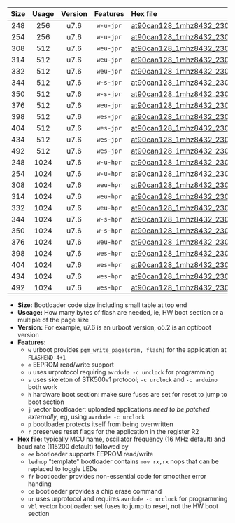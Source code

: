 |Size|Usage|Version|Features|Hex file|
|:-:|:-:|:-:|:-:|:--|
|248|256|u7.6|`w-u-jpr`|[at90can128_1mhz8432_230400bps_ur_vbl.hex](https://raw.githubusercontent.com/stefanrueger/urboot/main/bootloaders/at90can128/fcpu_1mhz8432/230400_bps/at90can128_1mhz8432_230400bps_ur_vbl.hex)|
|254|256|u7.6|`w-u-jpr`|[at90can128_1mhz8432_230400bps_lednop_ur_vbl.hex](https://raw.githubusercontent.com/stefanrueger/urboot/main/bootloaders/at90can128/fcpu_1mhz8432/230400_bps/at90can128_1mhz8432_230400bps_lednop_ur_vbl.hex)|
|308|512|u7.6|`weu-jpr`|[at90can128_1mhz8432_230400bps_ee_ur_vbl.hex](https://raw.githubusercontent.com/stefanrueger/urboot/main/bootloaders/at90can128/fcpu_1mhz8432/230400_bps/at90can128_1mhz8432_230400bps_ee_ur_vbl.hex)|
|314|512|u7.6|`weu-jpr`|[at90can128_1mhz8432_230400bps_ee_lednop_ur_vbl.hex](https://raw.githubusercontent.com/stefanrueger/urboot/main/bootloaders/at90can128/fcpu_1mhz8432/230400_bps/at90can128_1mhz8432_230400bps_ee_lednop_ur_vbl.hex)|
|332|512|u7.6|`weu-jpr`|[at90can128_1mhz8432_230400bps_ee_lednop_fr_ur_vbl.hex](https://raw.githubusercontent.com/stefanrueger/urboot/main/bootloaders/at90can128/fcpu_1mhz8432/230400_bps/at90can128_1mhz8432_230400bps_ee_lednop_fr_ur_vbl.hex)|
|344|512|u7.6|`w-s-jpr`|[at90can128_1mhz8432_230400bps_vbl.hex](https://raw.githubusercontent.com/stefanrueger/urboot/main/bootloaders/at90can128/fcpu_1mhz8432/230400_bps/at90can128_1mhz8432_230400bps_vbl.hex)|
|350|512|u7.6|`w-s-jpr`|[at90can128_1mhz8432_230400bps_lednop_vbl.hex](https://raw.githubusercontent.com/stefanrueger/urboot/main/bootloaders/at90can128/fcpu_1mhz8432/230400_bps/at90can128_1mhz8432_230400bps_lednop_vbl.hex)|
|376|512|u7.6|`weu-jpr`|[at90can128_1mhz8432_230400bps_ee_lednop_fr_ce_ur_vbl.hex](https://raw.githubusercontent.com/stefanrueger/urboot/main/bootloaders/at90can128/fcpu_1mhz8432/230400_bps/at90can128_1mhz8432_230400bps_ee_lednop_fr_ce_ur_vbl.hex)|
|398|512|u7.6|`wes-jpr`|[at90can128_1mhz8432_230400bps_ee_vbl.hex](https://raw.githubusercontent.com/stefanrueger/urboot/main/bootloaders/at90can128/fcpu_1mhz8432/230400_bps/at90can128_1mhz8432_230400bps_ee_vbl.hex)|
|404|512|u7.6|`wes-jpr`|[at90can128_1mhz8432_230400bps_ee_lednop_vbl.hex](https://raw.githubusercontent.com/stefanrueger/urboot/main/bootloaders/at90can128/fcpu_1mhz8432/230400_bps/at90can128_1mhz8432_230400bps_ee_lednop_vbl.hex)|
|434|512|u7.6|`wes-jpr`|[at90can128_1mhz8432_230400bps_ee_lednop_fr_vbl.hex](https://raw.githubusercontent.com/stefanrueger/urboot/main/bootloaders/at90can128/fcpu_1mhz8432/230400_bps/at90can128_1mhz8432_230400bps_ee_lednop_fr_vbl.hex)|
|492|512|u7.6|`wes-jpr`|[at90can128_1mhz8432_230400bps_ee_lednop_fr_ce_vbl.hex](https://raw.githubusercontent.com/stefanrueger/urboot/main/bootloaders/at90can128/fcpu_1mhz8432/230400_bps/at90can128_1mhz8432_230400bps_ee_lednop_fr_ce_vbl.hex)|
|248|1024|u7.6|`w-u-hpr`|[at90can128_1mhz8432_230400bps_ur.hex](https://raw.githubusercontent.com/stefanrueger/urboot/main/bootloaders/at90can128/fcpu_1mhz8432/230400_bps/at90can128_1mhz8432_230400bps_ur.hex)|
|254|1024|u7.6|`w-u-hpr`|[at90can128_1mhz8432_230400bps_lednop_ur.hex](https://raw.githubusercontent.com/stefanrueger/urboot/main/bootloaders/at90can128/fcpu_1mhz8432/230400_bps/at90can128_1mhz8432_230400bps_lednop_ur.hex)|
|308|1024|u7.6|`weu-hpr`|[at90can128_1mhz8432_230400bps_ee_ur.hex](https://raw.githubusercontent.com/stefanrueger/urboot/main/bootloaders/at90can128/fcpu_1mhz8432/230400_bps/at90can128_1mhz8432_230400bps_ee_ur.hex)|
|314|1024|u7.6|`weu-hpr`|[at90can128_1mhz8432_230400bps_ee_lednop_ur.hex](https://raw.githubusercontent.com/stefanrueger/urboot/main/bootloaders/at90can128/fcpu_1mhz8432/230400_bps/at90can128_1mhz8432_230400bps_ee_lednop_ur.hex)|
|332|1024|u7.6|`weu-hpr`|[at90can128_1mhz8432_230400bps_ee_lednop_fr_ur.hex](https://raw.githubusercontent.com/stefanrueger/urboot/main/bootloaders/at90can128/fcpu_1mhz8432/230400_bps/at90can128_1mhz8432_230400bps_ee_lednop_fr_ur.hex)|
|344|1024|u7.6|`w-s-hpr`|[at90can128_1mhz8432_230400bps.hex](https://raw.githubusercontent.com/stefanrueger/urboot/main/bootloaders/at90can128/fcpu_1mhz8432/230400_bps/at90can128_1mhz8432_230400bps.hex)|
|350|1024|u7.6|`w-s-hpr`|[at90can128_1mhz8432_230400bps_lednop.hex](https://raw.githubusercontent.com/stefanrueger/urboot/main/bootloaders/at90can128/fcpu_1mhz8432/230400_bps/at90can128_1mhz8432_230400bps_lednop.hex)|
|376|1024|u7.6|`weu-hpr`|[at90can128_1mhz8432_230400bps_ee_lednop_fr_ce_ur.hex](https://raw.githubusercontent.com/stefanrueger/urboot/main/bootloaders/at90can128/fcpu_1mhz8432/230400_bps/at90can128_1mhz8432_230400bps_ee_lednop_fr_ce_ur.hex)|
|398|1024|u7.6|`wes-hpr`|[at90can128_1mhz8432_230400bps_ee.hex](https://raw.githubusercontent.com/stefanrueger/urboot/main/bootloaders/at90can128/fcpu_1mhz8432/230400_bps/at90can128_1mhz8432_230400bps_ee.hex)|
|404|1024|u7.6|`wes-hpr`|[at90can128_1mhz8432_230400bps_ee_lednop.hex](https://raw.githubusercontent.com/stefanrueger/urboot/main/bootloaders/at90can128/fcpu_1mhz8432/230400_bps/at90can128_1mhz8432_230400bps_ee_lednop.hex)|
|434|1024|u7.6|`wes-hpr`|[at90can128_1mhz8432_230400bps_ee_lednop_fr.hex](https://raw.githubusercontent.com/stefanrueger/urboot/main/bootloaders/at90can128/fcpu_1mhz8432/230400_bps/at90can128_1mhz8432_230400bps_ee_lednop_fr.hex)|
|492|1024|u7.6|`wes-hpr`|[at90can128_1mhz8432_230400bps_ee_lednop_fr_ce.hex](https://raw.githubusercontent.com/stefanrueger/urboot/main/bootloaders/at90can128/fcpu_1mhz8432/230400_bps/at90can128_1mhz8432_230400bps_ee_lednop_fr_ce.hex)|

- **Size:** Bootloader code size including small table at top end
- **Useage:** How many bytes of flash are needed, ie, HW boot section or a multiple of the page size
- **Version:** For example, u7.6 is an urboot version, o5.2 is an optiboot version
- **Features:**
  + `w` urboot provides `pgm_write_page(sram, flash)` for the application at `FLASHEND-4+1`
  + `e` EEPROM read/write support
  + `u` uses urprotocol requiring `avrdude -c urclock` for programming
  + `s` uses skeleton of STK500v1 protocol; `-c urclock` and `-c arduino` both work
  + `h` hardware boot section: make sure fuses are set for reset to jump to boot section
  + `j` vector bootloader: uploaded applications *need to be patched externally*, eg, using `avrdude -c urclock`
  + `p` bootloader protects itself from being overwritten
  + `r` preserves reset flags for the application in the register R2
- **Hex file:** typically MCU name, oscillator frequency (16 MHz default) and baud rate (115200 default) followed by
  + `ee` bootloader supports EEPROM read/write
  + `lednop` "template" bootloader contains `mov rx,rx` nops that can be replaced to toggle LEDs
  + `fr` bootloader provides non-essential code for smoother error handing
  + `ce` bootloader provides a chip erase command
  + `ur` uses urprotocol and requires `avrdude -c urclock` for programming
  + `vbl` vector bootloader: set fuses to jump to reset, not the HW boot section

